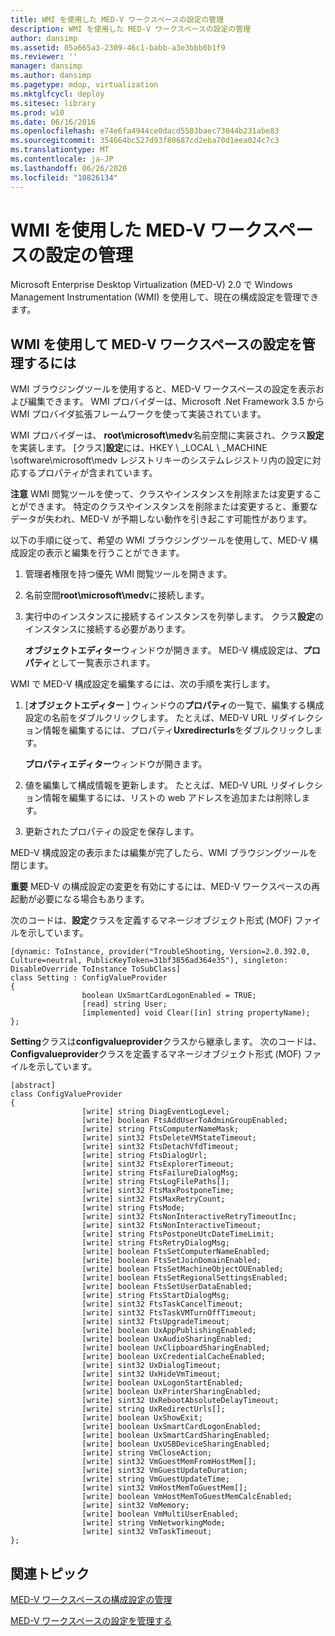 ```yaml
---
title: WMI を使用した MED-V ワークスペースの設定の管理
description: WMI を使用した MED-V ワークスペースの設定の管理
author: dansimp
ms.assetid: 05a665a3-2309-46c1-babb-a3e3bbb0b1f9
ms.reviewer: ''
manager: dansimp
ms.author: dansimp
ms.pagetype: mdop, virtualization
ms.mktglfcycl: deploy
ms.sitesec: library
ms.prod: w10
ms.date: 06/16/2016
ms.openlocfilehash: e74e6fa4944ce0dacd5503baec73044b231abe83
ms.sourcegitcommit: 354664bc527d93f80687cd2eba70d1eea024c7c3
ms.translationtype: MT
ms.contentlocale: ja-JP
ms.lasthandoff: 06/26/2020
ms.locfileid: "10826134"
---
```

# WMI を使用した MED-V ワークスペースの設定の管理


Microsoft Enterprise Desktop Virtualization (MED-V) 2.0 で Windows Management Instrumentation (WMI) を使用して、現在の構成設定を管理できます。

## WMI を使用して MED-V ワークスペースの設定を管理するには


WMI ブラウジングツールを使用すると、MED-V ワークスペースの設定を表示および編集できます。 WMI プロバイダーは、Microsoft .Net Framework 3.5 から WMI プロバイダ拡張フレームワークを使って実装されています。

WMI プロバイダーは、 **root\\microsoft\\medv**名前空間に実装され、クラス**設定**を実装します。 [クラス]**設定**には、HKEY \ _LOCAL \ _MACHINE \\software\\microsoft\\medv レジストリキーのシステムレジストリ内の設定に対応するプロパティが含まれています。

**注意** WMI 閲覧ツールを使って、クラスやインスタンスを削除または変更することができます。 特定のクラスやインスタンスを削除または変更すると、重要なデータが失われ、MED-V が予期しない動作を引き起こす可能性があります。

 

以下の手順に従って、希望の WMI ブラウジングツールを使用して、MED-V 構成設定の表示と編集を行うことができます。

1.  管理者権限を持つ優先 WMI 閲覧ツールを開きます。

2.  名前空間**root\\microsoft\\medv**に接続します。

3.  実行中のインスタンスに接続するインスタンスを列挙します。 クラス**設定**のインスタンスに接続する必要があります。

    **オブジェクトエディター**ウィンドウが開きます。 MED-V 構成設定は、**プロパティ**として一覧表示されます。

WMI で MED-V 構成設定を編集するには、次の手順を実行します。

1.  [**オブジェクトエディター** ] ウィンドウの**プロパティ**の一覧で、編集する構成設定の名前をダブルクリックします。 たとえば、MED-V URL リダイレクション情報を編集するには、プロパティ**Uxredirecturls**をダブルクリックします。

    **プロパティエディター**ウィンドウが開きます。

2.  値を編集して構成情報を更新します。 たとえば、MED-V URL リダイレクション情報を編集するには、リストの web アドレスを追加または削除します。

3.  更新されたプロパティの設定を保存します。

MED-V 構成設定の表示または編集が完了したら、WMI ブラウジングツールを閉じます。

**重要** MED-V の構成設定の変更を有効にするには、MED-V ワークスペースの再起動が必要になる場合もあります。

 

次のコードは、**設定**クラスを定義するマネージオブジェクト形式 (MOF) ファイルを示しています。

``` syntax
[dynamic: ToInstance, provider("TroubleShooting, Version=2.0.392.0, Culture=neutral, PublicKeyToken=31bf3856ad364e35"), singleton: DisableOverride ToInstance ToSubClass]
class Setting : ConfigValueProvider
{
                boolean UxSmartCardLogonEnabled = TRUE;
                [read] string User;
                [implemented] void Clear([in] string propertyName);
};
```

**Setting**クラスは**configvalueprovider**クラスから継承します。 次のコードは、 **Configvalueprovider**クラスを定義するマネージオブジェクト形式 (MOF) ファイルを示しています。

``` syntax
[abstract]
class ConfigValueProvider
{
                [write] string DiagEventLogLevel;
                [write] boolean FtsAddUserToAdminGroupEnabled;
                [write] string FtsComputerNameMask;
                [write] sint32 FtsDeleteVMStateTimeout;
                [write] sint32 FtsDetachVfdTimeout;
                [write] string FtsDialogUrl;
                [write] sint32 FtsExplorerTimeout;
                [write] string FtsFailureDialogMsg;
                [write] string FtsLogFilePaths[];
                [write] sint32 FtsMaxPostponeTime;
                [write] sint32 FtsMaxRetryCount;
                [write] string FtsMode;
                [write] sint32 FtsNonInteractiveRetryTimeoutInc;
                [write] sint32 FtsNonInteractiveTimeout;
                [write] string FtsPostponeUtcDateTimeLimit;
                [write] string FtsRetryDialogMsg;
                [write] boolean FtsSetComputerNameEnabled;
                [write] boolean FtsSetJoinDomainEnabled;
                [write] boolean FtsSetMachineObjectOUEnabled;
                [write] boolean FtsSetRegionalSettingsEnabled;
                [write] boolean FtsSetUserDataEnabled;
                [write] string FtsStartDialogMsg;
                [write] sint32 FtsTaskCancelTimeout;
                [write] sint32 FtsTaskVMTurnOffTimeout;
                [write] sint32 FtsUpgradeTimeout;
                [write] boolean UxAppPublishingEnabled;
                [write] boolean UxAudioSharingEnabled;
                [write] boolean UxClipboardSharingEnabled;
                [write] boolean UxCredentialCacheEnabled;
                [write] sint32 UxDialogTimeout;
                [write] sint32 UxHideVmTimeout;
                [write] boolean UxLogonStartEnabled;
                [write] boolean UxPrinterSharingEnabled;
                [write] sint32 UxRebootAbsoluteDelayTimeout;
                [write] string UxRedirectUrls[];
                [write] boolean UxShowExit;
                [write] boolean UxSmartCardLogonEnabled;
                [write] boolean UxSmartCardSharingEnabled;
                [write] boolean UxUSBDeviceSharingEnabled;
                [write] string VmCloseAction;
                [write] sint32 VmGuestMemFromHostMem[];
                [write] sint32 VmGuestUpdateDuration;
                [write] string VmGuestUpdateTime;
                [write] sint32 VmHostMemToGuestMem[];
                [write] boolean VmHostMemToGuestMemCalcEnabled;
                [write] sint32 VmMemory;
                [write] boolean VmMultiUserEnabled;
                [write] string VmNetworkingMode;
                [write] sint32 VmTaskTimeout;
};
```

## 関連トピック


[MED-V ワークスペースの構成設定の管理](managing-med-v-workspace-configuration-settings.md)

[MED-V ワークスペースの設定を管理する](manage-med-v-workspace-settings.md)

 

 





